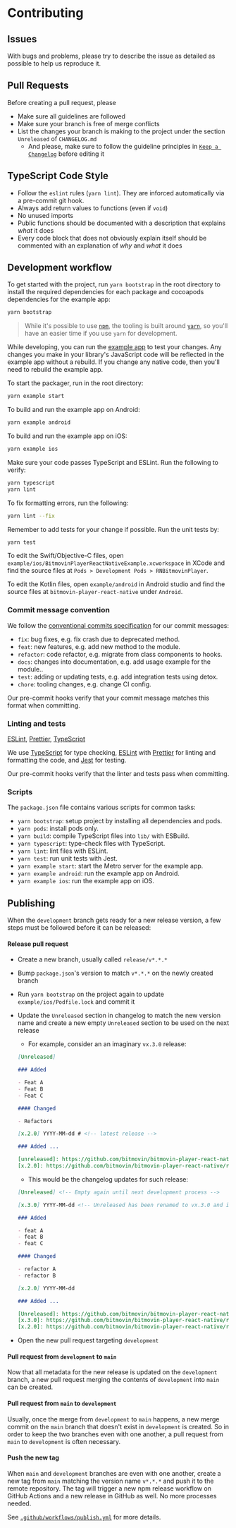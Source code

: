# Contributing

## Issues

With bugs and problems, please try to describe the issue as detailed as possible to help us reproduce it.

## Pull Requests

Before creating a pull request, please

- Make sure all guidelines are followed
- Make sure your branch is free of merge conflicts
- List the changes your branch is making to the project under the section `Unreleased` of `CHANGELOG.md`
  - And please, make sure to follow the guideline principles in [`Keep a Changelog`](https://keepachangelog.com/en/1.0.0/#how) before editing it

## TypeScript Code Style

- Follow the `eslint` rules (`yarn lint`). They are inforced automatically via a pre-commit git hook.
- Always add return values to functions (even if `void`)
- No unused imports
- Public functions should be documented with a description that explains _what_ it does
- Every code block that does not obviously explain itself should be commented with an explanation of _why_ and _what_ it does

## Development workflow

To get started with the project, run `yarn bootstrap` in the root directory to install the required dependencies for each package and cocoapods dependencies for the example app:

```sh
yarn bootstrap
```

> While it's possible to use [`npm`](https://github.com/npm/cli), the tooling is built around [`yarn`](https://classic.yarnpkg.com/), so you'll have an easier time if you use `yarn` for development.

While developing, you can run the [example app](/example/) to test your changes. Any changes you make in your library's JavaScript code will be reflected in the example app without a rebuild. If you change any native code, then you'll need to rebuild the example app.

To start the packager, run in the root directory:

```sh
yarn example start
```

To build and run the example app on Android:

```sh
yarn example android
```

To build and run the example app on iOS:

```sh
yarn example ios
```

Make sure your code passes TypeScript and ESLint. Run the following to verify:

```sh
yarn typescript
yarn lint
```

To fix formatting errors, run the following:

```sh
yarn lint --fix
```

Remember to add tests for your change if possible. Run the unit tests by:

```sh
yarn test
```

To edit the Swift/Objective-C files, open `example/ios/BitmovinPlayerReactNativeExample.xcworkspace` in XCode and find the source files at `Pods > Development Pods > RNBitmovinPlayer`.

To edit the Kotlin files, open `example/android` in Android studio and find the source files at `bitmovin-player-react-native` under `Android`.

### Commit message convention

We follow the [conventional commits specification](https://www.conventionalcommits.org/en) for our commit messages:

- `fix`: bug fixes, e.g. fix crash due to deprecated method.
- `feat`: new features, e.g. add new method to the module.
- `refactor`: code refactor, e.g. migrate from class components to hooks.
- `docs`: changes into documentation, e.g. add usage example for the module..
- `test`: adding or updating tests, e.g. add integration tests using detox.
- `chore`: tooling changes, e.g. change CI config.

Our pre-commit hooks verify that your commit message matches this format when committing.

### Linting and tests

[ESLint](https://eslint.org/), [Prettier](https://prettier.io/), [TypeScript](https://www.typescriptlang.org/)

We use [TypeScript](https://www.typescriptlang.org/) for type checking, [ESLint](https://eslint.org/) with [Prettier](https://prettier.io/) for linting and formatting the code, and [Jest](https://jestjs.io/) for testing.

Our pre-commit hooks verify that the linter and tests pass when committing.

### Scripts

The `package.json` file contains various scripts for common tasks:

- `yarn bootstrap`: setup project by installing all dependencies and pods.
- `yarn pods`: install pods only.
- `yarn build`: compile TypeScript files into `lib/` with ESBuild.
- `yarn typescript`: type-check files with TypeScript.
- `yarn lint`: lint files with ESLint.
- `yarn test`: run unit tests with Jest.
- `yarn example start`: start the Metro server for the example app.
- `yarn example android`: run the example app on Android.
- `yarn example ios`: run the example app on iOS.

## Publishing

When the `development` branch gets ready for a new release version, a few steps must be followed before it can be released:

#### Release pull request

- Create a new branch, usually called `release/v*.*.*`
- Bump `package.json`'s version to match `v*.*.*` on the newly created branch
- Run `yarn bootstrap` on the project again to update `example/ios/Podfile.lock` and commit it
- Update the `Unreleased` section in changelog to match the new version name and create a new empty `Unreleased` section to be used on the next release

  - For example, consider an an imaginary `vx.3.0` release:

  ```markdown
  [Unreleased]

  ### Added

  - Feat A
  - Feat B
  - Feat C

  #### Changed

  - Refactors

  [x.2.0] YYYY-MM-dd # <!-- latest release -->

  ### Added ...

  [unreleased]: https://github.com/bitmovin/bitmovin-player-react-native/compare/vx.2.0...development
  [x.2.0]: https://github.com/bitmovin/bitmovin-player-react-native/releases/tag/vx.2.0
  ```

  - This would be the changelog updates for such release:

  ```markdown
  [Unreleased] <!-- Empty again until next development process -->

  [x.3.0] YYYY-MM-dd <!-- Unreleased has been renamed to vx.3.0 and is now the latest -->

  ### Added

  - feat A
  - feat B
  - feat C

  #### Changed

  - refactor A
  - refactor B

  [x.2.0] YYYY-MM-dd

  ### Added ...

  [Unreleased]: https://github.com/bitmovin/bitmovin-player-react-native/compare/vx.3.0...development <!-- Update link with new latest tag -->
  [x.3.0]: https://github.com/bitmovin/bitmovin-player-react-native/releases/tag/vx.3.0 <!-- Link vx.3.0 tag -->
  [x.2.0]: https://github.com/bitmovin/bitmovin-player-react-native/releases/tag/vx.2.0
  ```

- Open the new pull request targeting `development`

#### Pull request from `development` to `main`

Now that all metadata for the new release is updated on the `development` branch, a new pull request merging the contents of `development` into `main` can be created.

#### Pull request from `main` to `development`

Usually, once the merge from `development` to `main` happens, a new merge commit on the `main` branch that doesn't exist in `development` is created. So in order to keep the two branches even with one another, a pull request from `main` to `development` is often necessary.

#### Push the new tag

When `main` and `development` branches are even with one another, create a new tag from `main` matching the version name `v*.*.*` and push it
to the remote repository. The tag will trigger a new npm release workflow on GitHub Actions and a new release in GitHub as well. No more processes needed.

See [`.github/workflows/publish.yml`](/.github/workflows/publish.yml) for more details.
